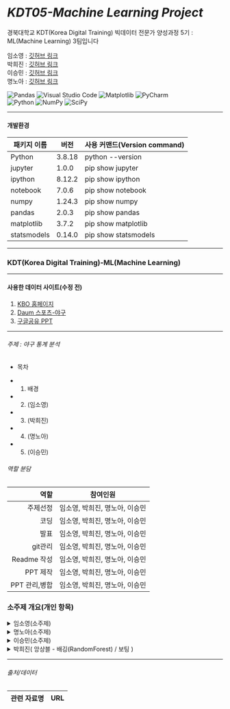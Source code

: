 # _KDT05-Machine Learning Project_

경북대학교 KDT(Korea Digital Training) 빅데이터 전문가 양성과정 5기 : ML(Machine Learning) 3팀입니다

임소영 : [깃허브 링크](https://github.com/YimSoYoung1001)  
박희진 : [깃허브 링크](https://github.com/ParkHeeJin00)  
이승민 : [깃허브 링크](https://github.com/winmin94)  
명노아 : [깃허브 링크](https://github.com/noah2397)

![Pandas](https://img.shields.io/badge/pandas-%23150458.svg?style=for-the-badge&logo=pandas&logoColor=white)
![Visual Studio Code](https://img.shields.io/badge/Visual%20Studio%20Code-0078d7.svg?style=for-the-badge&logo=visual-studio-code&logoColor=white)
![Matplotlib](https://img.shields.io/badge/Matplotlib-%23ffffff.svg?style=for-the-badge&logo=Matplotlib&logoColor=black)
![PyCharm](https://img.shields.io/badge/pycharm-143?style=for-the-badge&logo=pycharm&logoColor=black&color=black&labelColor=green)  
![Python](https://img.shields.io/badge/python-3670A0?style=for-the-badge&logo=python&logoColor=ffdd54)
![NumPy](https://img.shields.io/badge/numpy-%23013243.svg?style=for-the-badge&logo=numpy&logoColor=white)
![SciPy](https://img.shields.io/badge/SciPy-%230C55A5.svg?style=for-the-badge&logo=scipy&logoColor=%white)

<hr/>

#### 개발환경

| 패키지 이름 | 버전   | 사용 커맨드(Version command) |
| ----------- | ------ | ---------------------------- |
| Python      | 3.8.18 | python --version             |
| jupyter     | 1.0.0  | pip show jupyter             |
| ipython     | 8.12.2 | pip show ipython             |
| notebook    | 7.0.6  | pip show notebook            |
| numpy       | 1.24.3 | pip show numpy               |
| pandas      | 2.0.3  | pip show pandas              |
| matplotlib  | 3.7.2  | pip show matplotlib          |
| statsmodels | 0.14.0 | pip show statsmodels         |

<hr/>

### KDT(Korea Digital Training)-ML(Machine Learning)

<hr/>

#### 사용한 데이터 사이트(수정 전)

1. [KBO 홈페이지](https://www.koreabaseball.com/Default.aspx)
2. [Daum 스포츠-야구](https://sports.daum.net/record/kbo/team?season=2023)
3. [구글공유 PPT](https://docs.google.com/presentation/d/1iw8iwN1F_FjeJlKNg46WBwOhtqjZGTJt9zUaESa8WAY/edit)

<hr/>

###### 주제 : 야구 통계 분석

- 목차

* 1. 배경
* 2. (임소영)
* 3. (박희진)
* 4. (명노아)
* 5. (이승민)

###### 역할 분담

|          역할 | 참여인원                       |
| ------------: | ------------------------------ |
|      주제선정 | 임소영, 박희진, 명노아, 이승민 |
|          코딩 | 임소영, 박희진, 명노아, 이승민 |
|          발표 | 임소영, 박희진, 명노아, 이승민 |
|       git관리 | 임소영, 박희진, 명노아, 이승민 |
|   Readme 작성 | 임소영, 박희진, 명노아, 이승민 |
|      PPT 제작 | 임소영, 박희진, 명노아, 이승민 |
| PPT 관리,병합 | 임소영, 박희진, 명노아, 이승민 |

### 소주제 개요(개인 항목)

<details>
  <summary>
    임소영(소주제)
  </summary>
</details>

</hr>

<details>
  <summary>
    명노아(소주제)
  </summary>

</details>

</hr>

<details>
  <summary>
    이승민(소주제)
  </summary>

</details>

</hr>

<details>
  <summary>
    박희진( 앙상블 - 배깅(RandomForest) / 보팅 )
  </summary>
  
## (1) 모델 선정 이유
  
- 과대적합때문에 늘 고생했던 경험이 있어서 과대적합을 완화해주는데 알맞은 RandomForest 모델을 선정하였다.
- 우리 프로젝트가 같은 데이터로 다른 모델의 성능을 비교 파악 하는 것이기 때문에 보팅의 알고리즘과 매우 유사하다고 느꼈고, 우리가 비교해서 가장 높은 성능을 가진 모델의 결과와 보팅모델의 결과를 비교해보면 재밌겠다는 생각이 들어 선정하였다.
  
## (2) 데이터 파악 및 전처리
  
- target : caloriest
- feature : restrant, item, sodium, sugar, total_fat, portein
- restrant는 순서가 없는 범주형 데이터 -> OneHotEncoding 실시
  - 같은 브랜드지만 다른 이름인 데이터가 있길래 통일
  - targer과 상관계수 파악 -> 큰 상관관계 파악 X -> 무시 
- 결측치 제거
    - 대체했을 때, 데이터가 왜곡될까봐 대체하지 않고 제거함.
- 중복치 제거
- 이상치 확인
  ![image](https://github.com/ParkHeeJin00/KDT-5_MLProject/assets/155441547/07ef4a97-16b8-4759-a0f9-54c9aa671ba9)
    - 이상치가 매우 많이 확인 되었으나 잘못 입력된 데이터가 아니라는 판단하에 제거하지 않고 진행
    - 이상치에 영향을 덜 받는 MinMaxScaler나 RobustScaler 사용하는 것이 좋겠다.
- feature data를 산점도 찍어 봤을때, 선형 또는 묘하게 2차 곡선을 띰
  ![image](https://github.com/ParkHeeJin00/KDT-5_MLProject/assets/155441547/253fb431-be29-4f03-9d4a-e1ad6310f1fc)
  - feature들끼리 상관관계 있는지 파악
    - total_fat과 sodium 상관관계 높음
    - total_fat과 sodium feature만 poly 진행하여 모델 학습해봤으나 과대적합되어 기각
- MinMaxScaler 적용하여 스케일링
  - 세 방법중에 MAE와 RMSE가 제일 낮은 Scaler 선택
- train_test_split 메서드의 최적의 random_state 값 찾기
- RandomForest 메서드의 최적의 random_state 값 찾기
  
  
## (3) 모델 학습 및 모델 평가  
  
### RandomForest
- train_score : 0.98 / test_score : 0.95 -> 과대적합이라고 판단
  -  과대적합을 방지하기 위해 튜닝 진행
    - n_estimators, max_depth, min_samples_split, max_features 파라미터 튜닝
  - 과대적합을 방지하기 위해 교차검증 진행
    - GridSearchCV를 통해 최적의 모델 산출
** 과대 적합 해결! ** 
- 튜닝 후 : train_score : 0.96 / test_score : 0.95
<aside>
💡 최적의 모델  
  
![image](https://github.com/ParkHeeJin00/KDT-5_MLProject/assets/155441547/00edaf5c-124d-4241-99e0-dd3c784497f0)  
    
                                       [모델 설명도]  
                                  R2 : 0.9476294323874069  
                                          [에러]  
                                  MAE : 57.07360880221679  
                                  MSE : 6874.033423395934  
                                  RMSE : 82.9097908777723  
</aside>
  
### Voting
- 각 조원들과 내가 만들었던 최적의 모델을 estimators 파라미터 안에 넣어 모델 생성 및 학습
- train_score : 0.91 / test_score : 0.91 -> 최적적합
<aside>
💡 최적의 모델  

![image](https://github.com/ParkHeeJin00/KDT-5_MLProject/assets/155441547/b8271ef0-88d3-4e0d-b8e2-432e449c059f)  
            
                                       [모델 설명도]  
                                  R2 : 0.9120334802958219  
                                         [에러]  
                                  MAE : 71.659755748153  
                                  MSE : 8129.04214048125  
                                  RMSE : 90.16120085980027  
</aside>
  
## (4) 새로운 데이터로 칼로리 예측  
- 맘스터치 화이트갈릭싸이버거의 나트륨, 당류, 포화지방, 단백질 데이터를 model에 넣어 predict하여 값 예측  
- 각 모델 별로 예측값과 오차 도출
  ![image](https://github.com/ParkHeeJin00/KDT-5_MLProject/assets/155441547/5010f150-41a6-4900-82c9-1f8f44c37450)
  
## (5) 결과  
  
![image](https://github.com/ParkHeeJin00/KDT-5_MLProject/assets/155441547/6512e391-14f7-476c-affc-19b7ffad4cf1)
![image](https://github.com/ParkHeeJin00/KDT-5_MLProject/assets/155441547/d43885dc-5429-4488-b2e4-991833ecc75d)
- boost model이 score가 가장 높고, 최적적합에다, 새로운 데이터를 넣었을때도 MAE와 RMSE값이 낮다.  
  
## (6) 활용
- 칼로리 예측을 기반한 햄버거 추천 프로그램  
  
## (7) 피드백  
  
- 이상치가 많은 feature data에서 MinMaxScaler를 잘 사용하였다.
  - 이상치 제거를 안해도 MinMaxScaler로도 어느정도 이상치 정리가 된다.  

</details>
<hr/>

###### 출처/데이터

| 관련 자료명 | URL |
| :---------: | --- |
